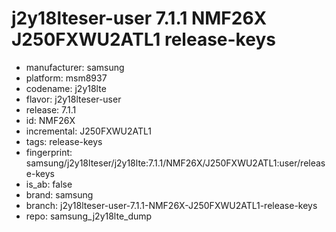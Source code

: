 # j2y18lteser-user 7.1.1 NMF26X J250FXWU2ATL1 release-keys
- manufacturer: samsung
- platform: msm8937
- codename: j2y18lte
- flavor: j2y18lteser-user
- release: 7.1.1
- id: NMF26X
- incremental: J250FXWU2ATL1
- tags: release-keys
- fingerprint: samsung/j2y18lteser/j2y18lte:7.1.1/NMF26X/J250FXWU2ATL1:user/release-keys
- is_ab: false
- brand: samsung
- branch: j2y18lteser-user-7.1.1-NMF26X-J250FXWU2ATL1-release-keys
- repo: samsung_j2y18lte_dump
